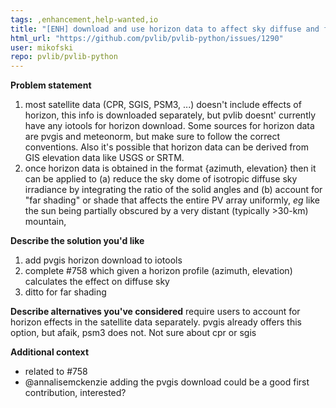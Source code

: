 ```yaml
---
tags: ,enhancement,help-wanted,io
title: "[ENH] download and use horizon data to affect sky diffuse and far shading"
html_url: "https://github.com/pvlib/pvlib-python/issues/1290"
user: mikofski
repo: pvlib/pvlib-python
---
```


**Problem statement**
1. most satellite data (CPR, SGIS, PSM3, ...) doesn't include effects of horizon, this info is downloaded separately, but pvlib doesnt' currently have any iotools for horizon download. Some sources for horizon data are pvgis and meteonorm, but make sure to follow the correct conventions. Also it's possible that horizon data can be derived from GIS elevation data like USGS or SRTM.
2. once horizon data is obtained in the format {azimuth, elevation} then it can be applied to (a) reduce the sky dome of isotropic diffuse sky irradiance by integrating the ratio of the solid angles and (b) account for "far shading" or shade that affects the entire PV array uniformly, _eg_ like the sun being partially obscured by a very distant (typically >30-km) mountain, 

**Describe the solution you'd like**
1. add pvgis horizon download to iotools
2. complete #758 which given a horizon profile (azimuth, elevation) calculates the effect on diffuse sky
3. ditto for far shading

**Describe alternatives you've considered**
require users to account for horizon effects in the satellite data separately. pvgis already offers this option, but afaik, psm3 does not. Not sure about cpr or sgis

**Additional context**
- related to #758 
- @annalisemckenzie adding the pvgis download could be a good first contribution, interested?